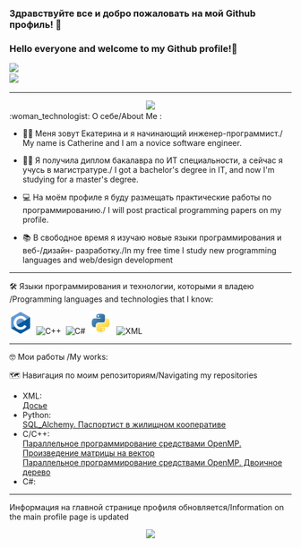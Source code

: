 ### Здравствуйте все и добро пожаловать на мой Github профиль! 👋
### Hello everyone and welcome to my Github profile!👋
<div id="header" align="left">
  <img src="https://media1.giphy.com/media/qQRfz2VfUbDeebczif/giphy.gif?cid=ecf05e47ps4pi1sx8hqs8dafq6sznqpx99d35gwwa4i0oth2&rid=giphy.gif&ct=g"/ width= "400">
</div>
<div id="badges">
    <img src="https://komarev.com/ghpvc/?username=stud-programmist&style=flat-square&color=blue" width= "200"/>
</div>

---

<div align="center">
    <img src="https://i.pinimg.com/736x/95/fa/46/95fa4694667602f53a1d5c35906c624d.jpg" width= "500"/>
</div>
:woman_technologist: О себе/About Me :

- :raising_hand_woman: Меня зовут Екатерина и я начинающий инженер-программист./ My name is Catherine and I am a novice software engineer. 

- :woman_student: Я получила диплом бакалавра по ИТ специальности, а сейчас я учусь в магистратуре./ I got a bachelor's degree in IT, and now I'm studying for a master's degree. 

- :computer:  На моём профиле я буду размещать практические работы по программированию./ I will post practical programming papers on my profile.

- :books: В свободное время я изучаю новые языки программирования и веб-/дизайн- разработку./In my free time I study new programming languages and web/design development

---

:hammer_and_wrench: Языки программирования и технологии, которыми я владею /Programming languages and technologies that I know:
<div>
  <img src="https://github.com/devicons/devicon/blob/master/icons/c/c-original.svg" title="С" alt="С" width="40" height="40"/>&nbsp;
  <img src="https://cdn.worldvectorlogo.com/logos/c.svg" title="С++" alt="С++" width="40" height="40"/>&nbsp;
  <img src="https://cdn.cdnlogo.com/logos/c/27/c.svg" title="С#" alt="С#" width="40" height="40"/>&nbsp;
  <img src="https://github.com/devicons/devicon/blob/master/icons/python/python-original.svg" title="Python" alt="Python" width="40" height="40"/>&nbsp;
  <img src="https://cdn-icons-png.flaticon.com/512/1081/1081840.png" title="XML" alt="XML" width="40" height="40"/>&nbsp;
</div>

---

:nerd_face: Мои работы /My works:

:world_map: Навигация по моим репозиториям/Navigating my repositories
- XML:
  <div>
      <a href="https://github.com/stud-programmist/XML-markup-language">Досье</a>
  </div>
- Python:
  <div>
      <a href="https://github.com/stud-programmist/SQL_Alchemy_-Python-">SQL_Alchemy. Паспортист в жилищном кооперативе</a>
  </div>
- C/C++:
  <div>
      <a href="https://github.com/stud-programmist/OpenMP">Параллельное программирование средствами OpenMP. Произведение матрицы на вектор</a>   
  </div>
  <div>
      <a href="https://github.com/stud-programmist/Binar_Tree"> Параллельное программирование средствами OpenMP. Двоичное дерево</a>
  </div>
- C#:
    
  
---
Информация на главной странице профиля обновляется/Information on the main profile page is updated
<div align="center">
    <img src="https://cdn-icons-png.flaticon.com/512/5805/5805601.png" width= "250"/>
</div>
